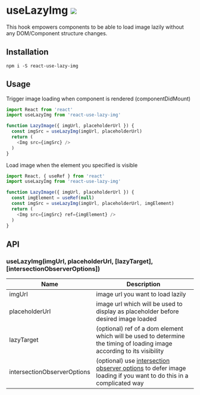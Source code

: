 # useLazyImg <a href='https://travis-ci.org/jimmy319/useLazyImg'><img src='https://travis-ci.org/jimmy319/useLazyImg.svg?branch=master' /></a>

This hook empowers components to be able to load image lazily without any DOM/Component structure changes.

## Installation

```
npm i -S react-use-lazy-img
```

## Usage

Trigger image loading when component is rendered (componentDidMount)

```javascript
import React from 'react'
import useLazyImg from 'react-use-lazy-img'

function LazyImage({ imgUrl, placeholderUrl }) {
  const imgSrc = useLazyImg(imgUrl, placeholderUrl)
  return (
    <Img src={imgSrc} />
  )
}
```

Load image when the element you specified is visible

```javascript
import React, { useRef } from 'react'
import useLazyImg from 'react-use-lazy-img'

function LazyImage({ imgUrl, placeholderUrl }) {
  const imgElement = useRef(null)
  const imgSrc = useLazyImg(imgUrl, placeholderUrl, imgElement)
  return (
    <Img src={imgSrc} ref={imgElement} />
  )
}
```

## API

### useLazyImg(imgUrl, placeholderUrl, [lazyTarget], [intersectionObserverOptions])

|      Name      |                                                                        Description                                                                           |
| -------------  | ------------------------------------------------------------------------------------------------------------------------------------------------------------ |
| imgUrl         | image url you want to load lazily                                                                                                                            |
| placeholderUrl | image url which will be used to display as placeholder before desired image loaded                                                                           | 
| lazyTarget     | (optional) ref of a dom element which will be used to determine the timing of loading image according to its visibility                                      |
| intersectionObserverOptions    | (optional) use [intersection observer options](https://developer.mozilla.org/en-US/docs/Web/API/Intersection_Observer_API#Creating_an_intersection_observer) to defer image loading if you want to do this in a complicated way                   |
